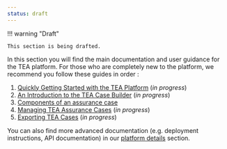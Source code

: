 ```yaml
---
status: draft
---
```


!!! warning "Draft"

    This section is being drafted.

In this section you will find the main documentation and user guidance for the TEA platform.
For those who are completely new to the platform, we recommend you follow these guides in order <!-- (or watch our [introductory video]()) -->:

1. [Quickly Getting Started with the TEA Platform](getting-started.md) (*in progress*)
2. [An Introduction to the TEA Case Builder](case-builder.md) (*in progress*)
3. [Components of an assurance case](components.md)
4. [Managing TEA Assurance Cases](case-management.md) (*in progress*)
5. [Exporting TEA Cases](exporting.md) (*in progress*)

You can also find more advanced documentation (e.g. deployment instructions, API documentation) in our [platform details](../platform-details/about.md) section.
